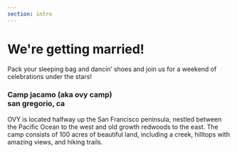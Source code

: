 ```yaml
---
section: intro 
---
```


# We're getting married!

Pack your sleeping bag and dancin’ shoes and join us for a weekend of celebrations under the stars!

### Camp jacamo (aka ovy camp)<br/> san gregorio, ca

OVY is located halfway up the San Francisco peninsula, nestled between the Pacific Ocean to the west and old growth redwoods to the east. The camp consists of 100 acres of beautiful land, including a creek, hilltops with amazing views, and hiking trails.
